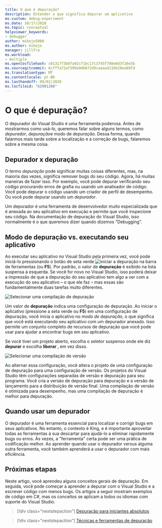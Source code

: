 ```yaml
---
title: O que é depuração?
description: Entender o que significa depurar um aplicativo
ms.custom: debug-experiment
ms.date: 10/17/2018
ms.topic: conceptual
helpviewer_keywords:
- debugger
author: mikejo5000
ms.author: mikejo
manager: jillfra
ms.workload:
- multiple
ms.openlocfilehash: c01317f3b8fa92cf1bc17c3745f708e0d3f26e5b
ms.sourcegitcommit: 6cfffa72af599a9d667249caaaa411bb28ea69fd
ms.translationtype: MT
ms.contentlocale: pt-BR
ms.lasthandoff: 09/02/2020
ms.locfileid: "62901208"
---
```

# <a name="what-is-debugging"></a>O que é depuração?

O depurador do Visual Studio é uma ferramenta poderosa. Antes de mostrarmos como usá-lo, queremos falar sobre alguns termos, como *depurador*, *depuração*e modo de *depuração*. Dessa forma, quando falarmos mais tarde sobre a localização e a correção de bugs, falaremos sobre a mesma coisa.

## <a name="debugger-vs-debugging"></a>Depurador x depuração

O termo *depuração* pode significar muitas coisas diferentes, mas, na maioria das vezes, significa remover bugs do seu código. Agora, há muitas maneiras de fazer isso. Por exemplo, você pode depurar verificando seu código procurando erros de grafia ou usando um analisador de código. Você pode depurar o código usando um criador de perfil de desempenho. Ou você pode depurar usando um *depurador*.

Um depurador é uma ferramenta de desenvolvedor muito especializada que é anexada ao seu aplicativo em execução e permite que você inspecione seu código. Na documentação de depuração do Visual Studio, isso normalmente é o que queremos dizer quando dizemos "Debugging".

## <a name="debug-mode-vs-running-your-app"></a>Modo de depuração vs. executando seu aplicativo

Ao executar seu aplicativo no Visual Studio pela primeira vez, você pode iniciá-lo pressionando o botão de seta verde ![iniciar a depuração](../debugger/media/dbg-tour-start-debugging.png "Iniciar Depuração") na barra de ferramentas (ou **F5**). Por padrão, o valor de **depuração** é exibido na lista suspensa à esquerda. Se você for novo no Visual Studio, isso poderá deixar a impressão de que a depuração do seu aplicativo tem algo a ver com a execução do seu aplicativo – o que ele faz – mas essas são fundamentalmente duas tarefas muito diferentes.

![Selecionar uma compilação de depuração](../debugger/media/what-is-debugging-debug-build.png)

Um valor de **depuração** indica uma configuração de depuração. Ao iniciar o aplicativo (pressione a seta verde ou **F5**) em uma configuração de depuração, você inicia o aplicativo no *modo de depuração*, o que significa que você está executando seu aplicativo com um depurador anexado. Isso permite um conjunto completo de recursos de depuração que você pode usar para ajudar a encontrar bugs em seu aplicativo.

Se você tiver um projeto aberto, escolha o seletor suspenso onde ele diz **depurar** e escolha **liberar** , em vez disso.

![Selecionar uma compilação de versão](../debugger/media/what-is-debugging-release-build.png)

Ao alternar essa configuração, você altera o projeto de uma configuração de depuração para uma configuração de versão. Os projetos do Visual Studio têm configurações separadas de versão e depuração para seu programa. Você cria a versão de depuração para depuração e a versão de lançamento para a distribuição de versão final. Uma compilação de versão é otimizada para desempenho, mas uma compilação de depuração é melhor para depuração.

## <a name="when-to-use-a-debugger"></a>Quando usar um depurador

O depurador é uma ferramenta essencial para localizar e corrigir bugs em seus aplicativos. No entanto, o contexto é King, e é importante aproveitar todas as ferramentas à sua descartar para ajudá-lo a eliminar rapidamente bugs ou erros. Às vezes, a "ferramenta" certa pode ser uma prática de codificação melhor. Ao aprender quando usar o depurador versus alguma outra ferramenta, você também aprenderá a usar o depurador com mais eficiência.

## <a name="next-steps"></a>Próximas etapas

Neste artigo, você aprendeu alguns conceitos gerais de depuração. Em seguida, você pode começar a aprender a depurar com o Visual Studio e a escrever código com menos bugs. Os artigos a seguir mostram exemplos de código em C#, mas os conceitos se aplicam a todos os idiomas com suporte do Visual Studio.

> [!div class="nextstepaction"]
> [Depuração para iniciantes absolutos](../debugger/debugging-absolute-beginners.md)

> [!div class="nextstepaction"]
> [Técnicas e ferramentas de depuração](../debugger/write-better-code-with-visual-studio.md)
